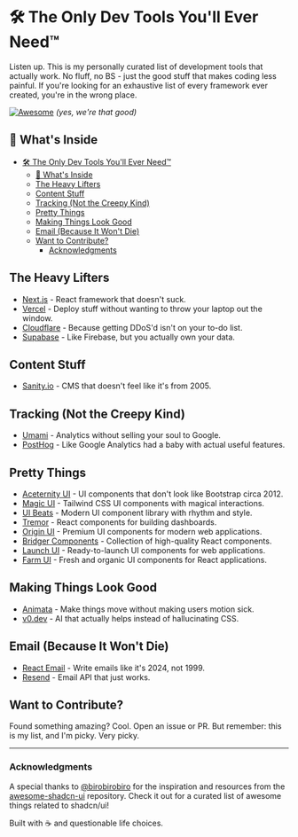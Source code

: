 # 🛠 The Only Dev Tools You'll Ever Need™

Listen up. This is my personally curated list of development tools that actually work. No fluff, no BS - just the good stuff that makes coding less painful. If you're looking for an exhaustive list of every framework ever created, you're in the wrong place.

[![Awesome](https://awesome.re/badge.svg)](https://awesome.re) _(yes, we're that good)_

## 📑 What's Inside

- [🛠 The Only Dev Tools You'll Ever Need™](#-the-only-dev-tools-youll-ever-need)
  - [📑 What's Inside](#-whats-inside)
  - [The Heavy Lifters](#the-heavy-lifters)
  - [Content Stuff](#content-stuff)
  - [Tracking (Not the Creepy Kind)](#tracking-not-the-creepy-kind)
  - [Pretty Things](#pretty-things)
  - [Making Things Look Good](#making-things-look-good)
  - [Email (Because It Won't Die)](#email-because-it-wont-die)
  - [Want to Contribute?](#want-to-contribute)
    - [Acknowledgments](#acknowledgments)

## The Heavy Lifters

- [Next.js](https://nextjs.org) - React framework that doesn't suck.
- [Vercel](https://vercel.com) - Deploy stuff without wanting to throw your laptop out the window.
- [Cloudflare](https://cloudflare.com) - Because getting DDoS'd isn't on your to-do list.
- [Supabase](https://supabase.com) - Like Firebase, but you actually own your data.

## Content Stuff

- [Sanity.io](https://sanity.io) - CMS that doesn't feel like it's from 2005.

## Tracking (Not the Creepy Kind)

- [Umami](https://umami.is) - Analytics without selling your soul to Google.
- [PostHog](https://posthog.com) - Like Google Analytics had a baby with actual useful features.

## Pretty Things

- [Aceternity UI](https://ui.aceternity.com) - UI components that don't look like Bootstrap circa 2012.
- [Magic UI](https://magicui.design) - Tailwind CSS UI components with magical interactions.
- [UI Beats](https://www.uibeats.com) - Modern UI component library with rhythm and style.
- [Tremor](https://tremor.so) - React components for building dashboards.
- [Origin UI](https://originui.com) - Premium UI components for modern web applications.
- [Bridger Components](https://components.bridger.to) - Collection of high-quality React components.
- [Launch UI](https://www.launchuicomponents.com) - Ready-to-launch UI components for web applications.
- [Farm UI](https://www.farmui.com) - Fresh and organic UI components for React applications.

## Making Things Look Good

- [Animata](https://animata.design) - Make things move without making users motion sick.
- [v0.dev](https://v0.dev) - AI that actually helps instead of hallucinating CSS.

## Email (Because It Won't Die)

- [React Email](https://react.email) - Write emails like it's 2024, not 1999.
- [Resend](https://resend.com) - Email API that just works.

## Want to Contribute?

Found something amazing? Cool. Open an issue or PR. But remember: this is my list, and I'm picky. Very picky.

---

### Acknowledgments

A special thanks to [@birobirobiro](https://github.com/birobirobiro) for the inspiration and resources from the [awesome-shadcn-ui](https://github.com/birobirobiro/awesome-shadcn-ui) repository. Check it out for a curated list of awesome things related to shadcn/ui!

Built with ☕️ and questionable life choices.
